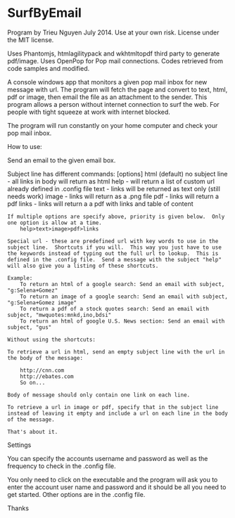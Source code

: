 SurfByEmail
===========

Program by Trieu Nguyen July 2014.
Use at your own risk.  License under the MIT license.


Uses Phantomjs, htmlagilitypack and wkhtmltopdf third party to generate pdf/image.
Uses OpenPop for Pop mail connections.  Codes retrieved from code samples and modified.

A console windows app that monitors a given pop mail inbox for new message with url.  The program will fetch the page and convert to text, html, pdf or image, then email the file as an attachment to the sender.  This program allows a person without internet connection to surf the web.  For people with tight squeeze at work with internet blocked.  

The program will run constantly on your home computer and check your pop mail inbox.

How to use:

Send an email to the given email box.

Subject line has different commands:  [options]
	html (default) no subject line - all links in body will return as html
	help - will return a list of custom url already defined in .config file
	text - links will be returned as text only (still needs work)
	image - links will return as a .png file
	pdf - links will return a pdf 
	links - links will return a a pdf with links and table of content
	
	If multiple options are specify above, priority is given below.  Only one option is allow at a time.
		help>text>image>pdf>links
		
	Special url - these are predefined url with key words to use in the subject line.  Shortcuts if you will.  This way you just have to use the keywords instead of typing out the full url to lookup.  This is defined in the .config file.  Send a message with the subject "help" will also give you a listing of these shortcuts.
	
	Example:
		To return an html of a google search: Send an email with subject, "g:Selena+Gomez"
		To return an image of a google search: Send an email with subject, "g:Selena+Gomez image"
		To return a pdf of a stock quotes search: Send an email with subject, "mwquotes:mnkd,ino,bdsi"
		To return an html of google U.S. News section: Send an email with subject, "gus"
	
	Without using the shortcuts:

	To retrieve a url in html, send an empty subject line with the url in the body of the message:  

		http://cnn.com
		http://ebates.com
		So on...
                  
	Body of message should only contain one link on each line.
	
	To retrieve a url in image or pdf, specify that in the subject line instead of leaving it empty and include a url on each line in the body of the message.
	
	That's about it.
	
	
Settings

You can specify the accounts username and password as well as the frequency to check in the .config file.

You only need to click on the executable and the program will ask you to enter the account user name and password and it should be all you need to get started.  Other options are in the .config file.



Thanks
